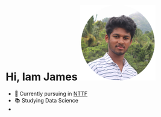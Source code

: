 # Hi, Iam James <img src="circle.png" height="200" width="200">


- 🏫 Currently pursuing in [NTTF](https://www.nttftrg.com)
- 📚 Studying Data Science
- 

